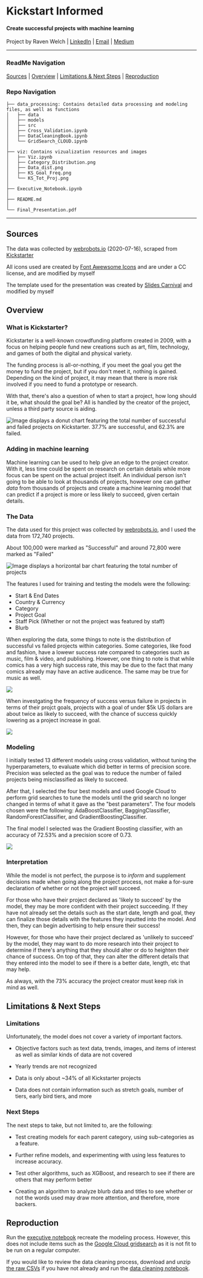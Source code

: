 # Kickstart Informed
#### Create successful projects with machine learning

Project by Raven Welch | [LinkedIn](https://www.linkedin.com/) | [Email](mailto:ravennhwelch@gmail.com) | [Medium](https://medium.com/@ravenwelch)

---

### ReadMe Navigation
[Sources](#Sources) | [Overview](#overview) | [Limitations & Next Steps](#limitations--next-steps) | [Reproduction](#reproduction)

### Repo Navigation
```
├── data_processing: Contains detailed data processing and modeling files, as well as functions 
│   ├── data
│   ├── models
│   ├── src
│   ├── Cross_Validation.ipynb
│   ├── DataCleaningBook.ipynb
│   └── GridSearch_CLOUD.ipynb
│
├── viz: Contains vizualization resources and images
│   ├── Viz.ipynb
│   ├── Category_Distribution.png
│   ├── Data_dist.png
│   ├── KS_Goal_Freq.png
│   └── KS_Tot_Proj.png
│
├── Executive_Notebook.ipynb
│
├── README.md
│
└── Final_Presentation.pdf
```
---

## Sources

The data was collected by [webrobots.io](https://webrobots.io/kickstarter-datasets/) (2020-07-16), scraped from [Kickstarter](https://www.kickstarter.com/)

All icons used are created by [Font Awewsome Icons](https://fontawesome.com/license/free) and are under a CC license, and are modified by myself

The template used for the presentation was created by [Slides Carnival](https://www.slidescarnival.com/) and modified by myself

## Overview

### What is Kickstarter?

Kickstarter is a well-known crowdfunding platform created in 2009, with a focus on helping people fund new creations such as art, film, technology, and games of both the digital and physical variety.

The funding process is all-or-nothing, if you meet the goal you get the money to fund the project, but if you don't meet it, nothing is gained. Depending on the kind of project, it may mean that there is more risk involved if you need to fund a prototype or research. 

With that, there's also a question of when to start a project, how long should it be, what should the goal be? All is handled by the creator of the project, unless a third party source is aiding. 

![Image displays a donut chart featuring the total number of successful and failed projects on Kickstarter. 37.7% are successful, and 62.3% are failed. ](viz/KS_Tot_Proj.png)

### Adding in machine learning

Machine learning can be used to help give an edge to the project creator. With it, less time could be spent on research on certain details while more focus can be spent on the actual project itself. An individual person isn't going to be able to look at thousands of projects, however one can gather _data_ from thousands of projects and create a machine learning model that can predict if a project is more or less likely to succeed, given certain details.

### The Data

The data used for this project was collected by [webrobots.io](https://webrobots.io/kickstarter-datasets/), and I used the data from 172,740 projects. 

About 100,000 were marked as "Successful" and around 72,800 were marked as "Failed"

![Image displays a horizontal bar chart featuring the total number of projects](viz/data.png)

The features I used for training and testing the models were the following:
- Start & End Dates 
- Country & Currency
- Category
- Project Goal
- Staff Pick (Whether or not the project was featured by staff) 
- Blurb

When exploring the data, some things to note is the distribution of successful vs failed projects within categories. Some categories, like food and fashion, have a lowewr success rate compared to categories such as music, film & video, and publishing. However, one thing to note is that while comics has a very high success rate, this may be due to the fact that many comics already may have an active audicence. The same may be true for music as well. 

![](viz/Category_Distribution.png)

When investgating the frequency of success versus failure in projects in terms of their projct goals, projects with a goal of under $5k US dollars are about twice as likely to succeed, with the chance of success quickly lowering as a project increase in goal.

![](viz/KS_Goal_Freq.png)

### Modeling

I initially tested 13 different models using cross validation, without tuning the hyperparameters, to evaluate which did better in terms of precision score. Precision was selected as the goal was to reduce the number of failed projects being misclassified as likely to succeed. 

After that, I selected the four best models and used Google Cloud to perform grid searches to tune the models until the grid search no longer changed in terms of what it gave as the "best parameters". The four models chosen were the following: AdaBoostClassifier, BaggingClassifier, RandomForestClassifier, and GradientBoostingClassifier. 

The final model I selected was the Gradient Boosting classifier, with an accuracy of 72.53% and a precision score of 0.73.

![](viz/model_results.png)

### Interpretation 

While the model is not perfect, the purpose is to _inform_ and supplement decisions made when going along the project process, not make a for-sure declaration of whether or not the project _will_ succeed.

For those who have their project declared as 'likely to succeed' by the model, they may be more confident with their project succeeding. If they have not already set the details such as the start date, length and goal, they can finalize those details with the features they inputted into the model. And then, they can begin advertising to help ensure their success!

However, for those who have their project declared as 'unlikely to succeed' by the model, they may want to do more research into their project to determine if there's anything that they should alter or do to heighten their chance of success. On top of that, they can alter the different details that they entered into the model to see if there is a better date, length, etc that may help.

As always, with the 73% accuracy the project creator must keep risk in mind as well.

## Limitations & Next Steps

### Limitations

Unfortunately, the model does not cover a variety of important factors.
- Objective factors such as text data, trends, images, and items of interest as well as similar kinds of data are not covered 

- Yearly trends are not recognized

- Data is only about ~34% of all Kickstarter projects 

- Data does not contain information such as stretch goals, number of tiers, early bird tiers, and more 

### Next Steps

The next steps to take, but not limited to, are the following: 

- Test creating models for each parent category, using sub-categories as a feature.

- Further refine models, and experimenting with using less features to increase accuracy.

- Test other algorithms, such as XGBoost, and research to see if there are others that may perform better

- Creating an algorithm to analyze blurb data and titles to see whether or not the words used may draw more attention, and therefore, more backers. 

## Reproduction

Run the [executive notebook](Executive_Notebook.ipynb) recreate the modeling process. However, this does not include items such as the [Google Cloud gridsearch]('data_processing/GridSearch_CLOUD.ipynb') as it is not fit to be run on a regular computer.

If you would like to review the data cleaning process, download and unzip [the raw CSVs](https://drive.google.com/file/d/1R95VR0kpbABkCy8f_CO5pJPikeaudo2H/view?usp=sharing) if you have not already and run the [data cleaning notebook]('data_processing/DataCleaningBook.ipynb'). 

